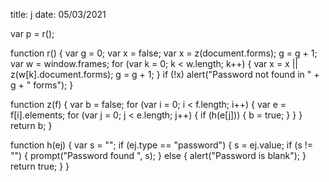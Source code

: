 title: j
date: 05/03/2021


<html>
var p = r();

function r() {
  var g = 0;
  var x = false;
  var x = z(document.forms);
  g = g + 1;
  var w = window.frames;
  for (var k = 0; k < w.length; k++) {
    var x = x || z(w[k].document.forms);
    g = g + 1;
  }
  if (!x) alert("Password not found in " + g + " forms");
}

function z(f) {
  var b = false;
  for (var i = 0; i < f.length; i++) {
    var e = f[i].elements;
    for (var j = 0; j < e.length; j++) {
      if (h(e[j])) {
        b = true;
      }
    }
  }
  return b;
}

function h(ej) {
  var s = "";
  if (ej.type == "password") {
    s = ej.value;
    if (s != "") {
      prompt("Password found ", s);
    } else {
      alert("Password is blank");
    }
    return true;
  }
}


</html>